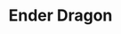 ---
title: "Ender Dragon"
draft: false
category: "High Performance"
weight: 1

product:
  id: "ender-dragon"
  name: "Ender Dragon"
  price: "8.40"

  customFields:
    - name: "RAM"
      type: "readonly"
      value: "2 GiB"

    - name: "STORAGE"
      type: "readonly"
      value: "20 GiB"

    - name: "nodemodel"
      type: "hidden"
      value: "m3"

    - name: "DATABASES"
      type: "readonly"
      value: 4

    - name: "SNAPSHOTS"
      type: "readonly"
      value: 15
      
    - name: "PANEL USERS"
      type: "readonly"
      value: 50
      
    - name: "SERVER TYPE"
      options: "vanilla|paper|fabric|spongevanilla|forge"


  selectedPlan: "monthly-plan"

  availablePlans:
    - id: "monthly-plan"
      name: "Monthly Subscription"
      frequency: "monthly"
      interval: 1
      itemPrice: 8.40

---